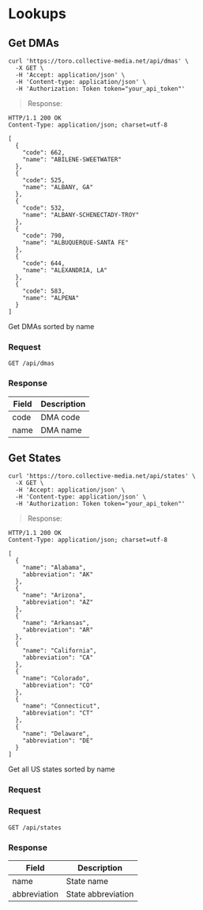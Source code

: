 # Lookups

## Get DMAs

```shell
curl 'https://toro.collective-media.net/api/dmas' \
  -X GET \
  -H 'Accept: application/json' \
  -H 'Content-type: application/json' \
  -H 'Authorization: Token token="your_api_token"'
```

> Response:

```http
HTTP/1.1 200 OK
Content-Type: application/json; charset=utf-8

[
  {
    "code": 662,
    "name": "ABILENE-SWEETWATER"
  },
  {
    "code": 525,
    "name": "ALBANY, GA"
  },
  {
    "code": 532,
    "name": "ALBANY-SCHENECTADY-TROY"
  },
  {
    "code": 790,
    "name": "ALBUQUERQUE-SANTA FE"
  },
  {
    "code": 644,
    "name": "ALEXANDRIA, LA"
  },
  {
    "code": 583,
    "name": "ALPENA"
  }
]

```

Get DMAs sorted by name

### Request

`GET /api/dmas`

### Response

Field | Description
--------- | -----------
code | DMA code
name | DMA name

## Get States

```shell
curl 'https://toro.collective-media.net/api/states' \
  -X GET \
  -H 'Accept: application/json' \
  -H 'Content-type: application/json' \
  -H 'Authorization: Token token="your_api_token"'
```

> Response:

```http
HTTP/1.1 200 OK
Content-Type: application/json; charset=utf-8

[
  {
    "name": "Alabama",
    "abbreviation": "AK"
  },
  {
    "name": "Arizona",
    "abbreviation": "AZ"
  },
  {
    "name": "Arkansas",
    "abbreviation": "AR"
  },
  {
    "name": "California",
    "abbreviation": "CA"
  },
  {
    "name": "Colorado",
    "abbreviation": "CO"
  },
  {
    "name": "Connecticut",
    "abbreviation": "CT"
  },
  {
    "name": "Delaware",
    "abbreviation": "DE"
  }
]
```

Get all US states sorted by name

### Request

### Request

`GET /api/states`

### Response

Field | Description
--------- | -----------
name | State name
abbreviation | State abbreviation
